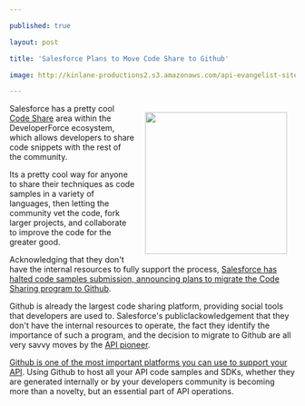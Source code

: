 ---
published: true
layout: post
title: 'Salesforce Plans to Move Code Share to Github'
image: http://kinlane-productions2.s3.amazonaws.com/api-evangelist-site/blog/salesforce-code-share.png
---

<p><a title="code share" href="http://developer.force.com/codeshare/apex/resultspage?l=mru&amp;title=All%20Projects"><img style="padding: 15px;" src="https://s3.amazonaws.com/kinlane-productions2/api-evangelist/salesforce/salesforce-code-share.png" alt="" width="250" align="right" /></a>
<p>Salesforce has a pretty cool <a title="code share" href="http://developer.force.com/codeshare/apex/resultspage?l=mru&amp;title=All%20Projects">Code Share</a>&nbsp;area within the DeveloperForce ecosystem, which allows developers to share code snippets with the rest of the community.
<p>Its a pretty cool way for anyone to share their techniques as code samples in a variety of languages, then letting the community vet the code, fork larger projects, and collaborate to improve the code for the greater good.
<p>Acknowledging that they don't have the internal resources to fully support the process, <a href="https://blogs.developerforce.com/developer-relations/2013/02/bringing-code-and-community-together.html">Salesforce has halted code samples submission, announcing plans to migrate the Code Sharing program to Github</a>.
<p>Github is already the largest code sharing platform, providing social tools that developers are used to.  Salesforce's publiclackowledgement that they don't have the internal resources to operate, the fact they identify the importance of such a program, and the decision to migrate to Github are all very savvy moves by the <a title="API Pioneer" href="/2011/01/28/history-of-apis-salesforce-com/">API pioneer</a>.
<p><a href="/blog/tag.php?Search_Tag=Github%20101">Github is one of the most important platforms you can use to support your API</a>.  Using Github to host all your API code samples and SDKs, whether they are generated internally or by your developers community is becoming more than a novelty, but an essential part of API operations.

